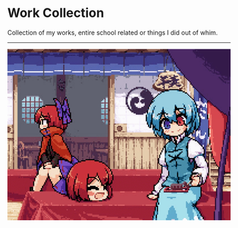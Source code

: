 # Work Collection

Collection of my works, entire school related or things I did out of whim. 

----------------------------------

![Alt Text](Cute_Kogasa_Seki_loop.gif)


